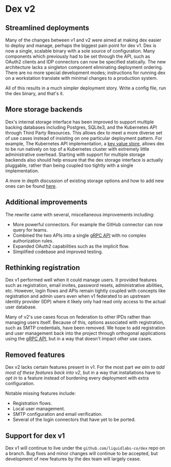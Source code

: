 # Dex v2

## Streamlined deployments

Many of the changes between v1 and v2 were aimed at making dex easier to deploy and manage, perhaps the biggest pain point for dex v1. Dex is now a single, scalable binary with a sole source of configuration. Many components which previously had to be set through the API, such as OAuth2 clients and IDP connectors can now be specified statically. The new architecture lacks a singleton component eliminating deployment ordering. There are no more special development modes; instructions for running dex on a workstation translate with minimal changes to a production system.

All of this results in a much simpler deployment story. Write a config file, run the dex binary, and that's it.

## More storage backends

Dex's internal storage interface has been improved to support multiple backing databases including Postgres, SQLite3, and the Kubernetes API through Third Party Resources. This allows dex to meet a more diverse set of use cases instead of insisting on one particular deployment pattern. For example, The Kubernetes API implementation, a [key value store][k8s-api-docs], allows dex to be run natively on top of a Kubernetes cluster with extremely little administrative overhead. Starting with support for multiple storage backends also should help ensure that the dex storage interface is actually pluggable, rather than being coupled too tightly with a single implementation.

A more in depth discussion of existing storage options and how to add new ones can be found [here][storage-docs].

## Additional improvements

The rewrite came with several, miscellaneous improvements including:

* More powerful connectors. For example the GitHub connector can now query for teams.
* Combined the two APIs into a single [gRPC API][api-docs] with no complex authorization rules.
* Expanded OAuth2 capabilities such as the implicit flow.
* Simplified codebase and improved testing.

## Rethinking registration

Dex v1 performed well when it could manage users. It provided features such as registration, email invites, password resets, administrative abilities, etc. However, login flows and APIs remain tightly coupled with concepts like registration and admin users even when v1 federated to an upstream identity provider (IDP) where it likely only had read only access to the actual user database.

Many of v2's use cases focus on federation to other IPDs rather than managing users itself. Because of this, options associated with registration, such as SMTP credentials, have been removed. We hope to add registration and user management back into the project through orthogonal applications using the [gRPC API][api-docs], but in a way that doesn't impact other use cases.

## Removed features

Dex v2 lacks certain features present in v1. For the most part _we aim to add most of these features back into v2_, but in a way that installations have to _opt in_ to a feature instead of burdening every deployment with extra configuration.

Notable missing features include:

* Registration flows.
* Local user management.
* SMTP configuration and email verification.
* Several of the login connectors that have yet to be ported.

## Support for dex v1

Dex v1 will continue to live under the `github.com/liquidlabs-co/dex` repo on a branch. Bug fixes and minor changes will continue to be accepted, but development of new features by the dex team will largely cease.

[k8s-api-docs]: http://kubernetes.io/docs/api/
[storage-docs]: ./storage.md
[api-docs]: ./api.md
